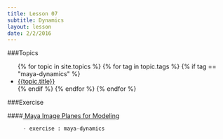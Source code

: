 ```yaml
---
title: Lesson 07
subtitle: Dynamics
layout: lesson
date: 2/2/2016
---
```


###Topics
<ul>
 {% for topic in site.topics %}
   {% for tag in topic.tags %}
       {% if tag == "maya-dynamics" %}
           <li><a href="{{ topic.url | prepend: site.baseurl }}">{{topic.title}}</a></li>
        {% endif %}
   {% endfor %}
 {% endfor %}
</ul>

###Exercise

####<a href="/3d-digital-art-and-design--oer/exercises/maya-image-planes-for-modeling/maya-image-planes-for-modeling.html"><span class="exercise-title"> Maya Image Planes for Modeling</span></a>

         - exercise : maya-dynamics